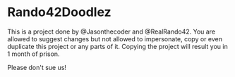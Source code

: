 # Rando42Doodlez
This is a project done by @Jasonthecoder and @RealRando42. You are allowed to suggest changes but not allowed to impersonate, copy or even duplicate this project or any parts of it. Copying the project will result you in 1 month of prison.

Please don't sue us!
